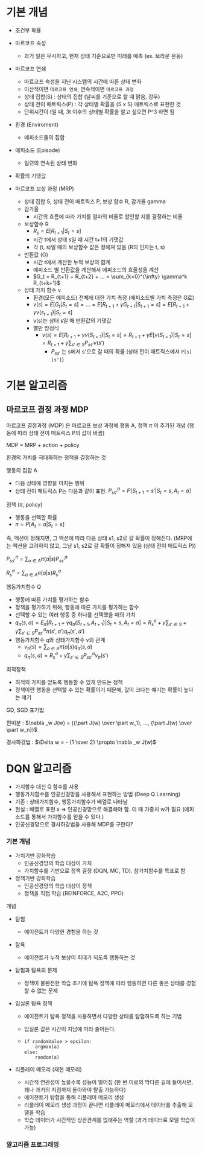 # 기본 개념

- 조건부 확률
- 마르코프 속성
  - 과거 일은 무시하고, 현재 상태 기준으로만 미래를 예측 (ex. 브라운 운동)

- 마르코프 연쇄
  - 마르코프 속성을 지닌 시스템의 시간에 따른 상태 변화
  - 이산적이면 `마르코프 연쇄`, 연속적이면 `마르코프 과정`
  - 상태 집합(S) : 상태의 집합 (날씨를 기준으로 할 때 맑음, 강우)
  - 상태 전이 매트릭스(P) : 각 상태별 확률을 (S x S) 매트릭스로 표현한 것
  - 단위시간이 t일 때, 3t 이후의 상태별 확률을 알고 싶으면 P^3 하면 됨
- 환경 (Enviroment)
  - 에피소드들의 집합
- 에피소드 (Episode)
  - 일련의 연속된 상태 변화
- 확률의 기댓값
- 마르코프 보상 과정 (MRP)
  - 상태 집합 S, 상태 전이 매트릭스 P, 보상 함수 R, 감가율 gamma
  - 감가율
    - 시간의 흐름에 따라 가치를 얼마의 비율로 할인할 지를 결정하는 비율
  - 보상함수 R
    - $R_s = E[R_{t+1} | S_t = s]$
    - 시간 t에서 상태 s일 때 시간 t+1의 기댓값
    - 각 (t, s)일 때의 보상함수 값은 정해져 있음 (R의 인자는 t, s)
  - 반환값 (G)
    - 시간 t에서 계산한 누적 보상의 합계
    - 에피소드 별 반환값을 계산해서 에피소드의 효율성을 계산
    - $G_t = R_{t+1} + R_{t+2} + ... = \sum_{k=0}^{\infty} \gamma^k R_{t+k+1}$
  - 상태 가치 함수 v
    - 환경(모든 에피소드) 전체에 대한 가치 측정 (에피소드별 가치 측정은 G로)
    - $v(s) = E[G_t | S_t=s] = ... = E[R_{t+1} + \gamma G_{t+1} | S_{t+1} = s]= E[R_{t+1} + \gamma v(s_{t+1}) | S_t = s]$
    - v(s)는 상태 s일 때 반환값의 기댓값
    - 벨만 방정식 
      - $v(s) = E[R_{t+1} + \gamma v(S_{t+1}) | S_t = s] = R_{t+1} + \gamma E[v(S_{t+1}) | S_t = s] = R_{t+1} + \gamma \sum_{s' \in S} P_{ss'} v(s')$
        - $P_{ss'}$ 는 s에서 s'으로 갈 때의 확률 (상태 전이 매트릭스에서 `P[s][s']`)





# 기본 알고리즘



## 마르코프 결정 과정 MDP

마르코프 결정과정 (MDP) 은 마르코프 보상 과정에 행동 A, 정책 $\pi$ 이 추가된 개념 (행동에 따라 상태 전이 매트릭스 P의 값이 바뀜)

MDP = MRP + action + policy

환경의 가치를 극대화하는 정책을 결정하는 것



행동의 집합 A

- 다음 상태에 영향을 미치는 행위
- 상태 전이 매트릭스 P는 다음과 같이 표현. $P_{ss'}^a = P[S_{t+1} = s' | S_t = s, A_t = a]$

 정책 ($\pi$, policy)

- 행동을 선택할 확률
- $\pi = P[A_t = a | S_t = s]$



즉, 액션이 정해지면, 그 액션에 따라 다음 상태 s1, s2로 갈 확률이 정해진다. (MRP에는 액션을 고려하지 않고, 그냥 s1, s2로 갈 확률이 정해져 있음 (상태 전이 매트릭스 P))



$P_{ss'}^{\pi} = \sum_{a\in A} \pi (a | s) P_{ss'}^a$

$R_s^\pi = \sum _{a\in A} \pi (a|s) R_s^a$



행동가치함수 Q

- 행동에 따른 가치를 평가하는 함수
- 정책을 평가하기 위해, 행동에 따른 가치를 평가하는 함수
- 선택할 수 있는 여러 행동 중 하나를 선택했을 때의 가치
- $q_\pi (s, a) = E_\pi [R_{t+1} + \gamma q_\pi (S_{t+1}, A_{t+1}) | S_t = s, A_t = a] = R_s^a + \gamma \sum_{s' \in S} + \gamma \sum_{s' \in S} P_{ss'} ^a \pi(s', a') q_\pi (s', a')$
- 행동가치함수 q와 상태가치함수 v의 관계
  - $v_\pi (s) = \sum _{a\in A} \pi(a|s) q_\pi (s, a)$
  - $q_\pi (s,a) = R_s^a + \gamma \sum_{s' \in S} P_{s s'} ^a v_{\pi} (s')$



최적정책

- 최적의 가치를 얻도록 행동할 수 있게 만드는 정책
- 정책이란 행동을 선택할 수 있는 확률이기 때문에, 값이 크다는 얘기는 확률이 높다는 얘기









GD, SGD 표기법

편미분 : $\nabla _w J(w) = ({\part J(w) \over \part w_1}, ..., {\part J(w) \over \part w_n})$

경사하강법 : $\Delta w = - {1 \over 2} \propto \nabla _w J(w)$





# DQN 알고리즘

- 가치함수 대신 Q 함수를 사용
- 행동가치함수를 인공신경망을 사용해서 표현하는 방법 (Deep Q Learning)
- 기존 : 상태가치함수, 행동가치함수가 배열로 나타남
- 현실 : 배열로 표현 x => 인공신경망으로 해결해야 함. 이 때 가중치 w가 필요 (에피소드를 통해서 가치함수를 얻을 수 있다.)
- 인공신경망으로 경사하강법을 사용해 MDP를 구한다?



### 기본 개념

- 가치기반 강화학습
  - 인공신경망의 학습 대상이 가치
  - 가치함수를 기반으로 정책 결정 (DQN, MC, TD). 참가치함수를 목표로 함
- 정책기반 강화학습
  - 인공신경망의 학습 대상이 정책
  - 정책을 직접 학습 (REINFORCE, A2C, PPO)



개념

- 탐험

  - 에이전트가 다양한 경험을 하는 것

- 탐욕 

  - 에이전트가 누적 보상이 최대가 되도록 행동하는 것

- 탐험과 탐욕의 문제

  - 정책이 불완전한 학습 초기에 탐욕 정책에 따라 행동하면 다른 좋은 상태를 경험할 수 없는 문제

- 입실론 탐욕 정책

  - 에이전트가 탐욕 정책을 사용하면서 다양한 상태를 탐험하도록 하는 기법

  - 입실론 값은 시간이 지남에 따라 줄어든다.

  - ```
    if randomValue > epsilon:
    	argmax(a)
    else:
    	random(a)
    ```

- 리플레이 메모리 (재현 메모리)

  - 시간적 연관성이 높을수록 성능이 떨어짐 (한 번 미로의 막다른 길에 들어서면, 꽤나 과거의 지점까지 돌아와야 탈출 가능하다)
  - 에이전트가 탐험을 통해 리플레이 메모리 생성
  - 리플레이 메모리 생성 과정이 끝나면 리플레이 메모리에서 데이터를 추출해 모델을 학습
  - 학습 데이터가 시간적인 상관관계를 없애주는 역할 (과거 데이터로 모델 학습이 가능)



### 알고리즘 프로그래밍

